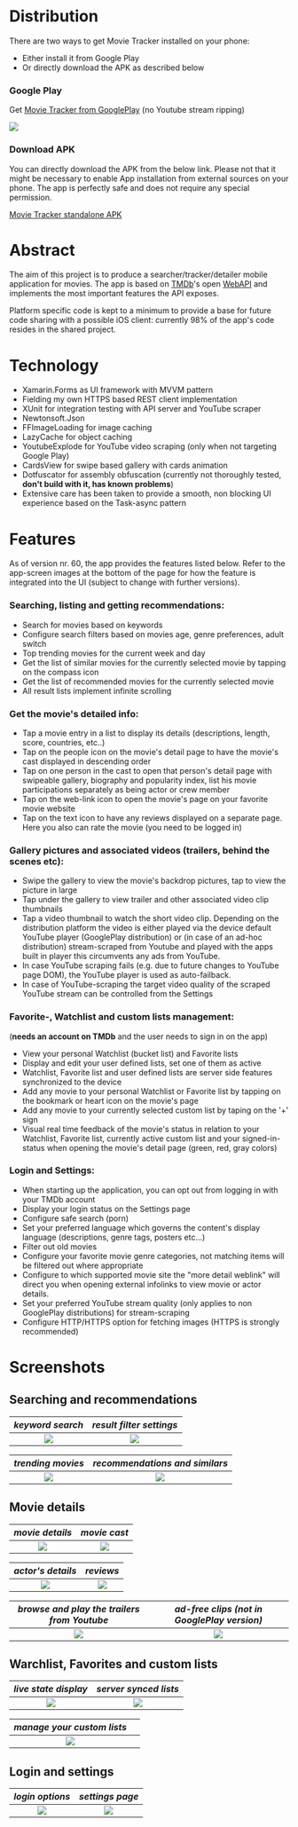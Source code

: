# Distribution

There are two ways to get Movie Tracker installed on your phone:
* Either install it from Google Play
* Or directly download the APK as described below

### Google Play

Get [Movie Tracker from GooglePlay](https://play.google.com/store/apps/details?id=org.janos.jung) (no Youtube stream ripping)

![](/Documentation_images/gplay.png)

### Download APK

You can directly download the APK from the below link. 
Please not that it might be necessary to enable App installation from external sources on your phone. The app is perfectly safe and does not require any special permission.

[Movie Tracker standalone APK](https://github.com/jungjanos/Movie-Tracker/releases/latest)

# Abstract 

The aim of this project is to produce a searcher/tracker/detailer mobile application for movies. The app is based on [TMDb](https://www.themoviedb.org/)'s open [WebAPI](https://developers.themoviedb.org/3/getting-started/introduction) and implements the most important features the API exposes.

Platform specific code is kept to a minimum to provide a base for future code sharing with a possible iOS client: currently 98% of the app's code resides in the shared project. 

# Technology

* Xamarin.Forms as UI framework with MVVM pattern
* Fielding my own HTTPS based REST client implementation 
* XUnit for integration testing with API server and YouTube scraper
* Newtonsoft.Json
* FFImageLoading for image caching
* LazyCache for object caching
* YoutubeExplode for YouTube video scraping (only when not targeting Google Play)
* CardsView for swipe based gallery with cards animation
* Dotfuscator for assembly obfuscation (currently not thoroughly tested, **don't build with it, has known problems**)
* Extensive care has been taken to provide a smooth, non blocking UI experience based on the Task-async pattern

# Features

As of version nr. 60, the app provides the features listed below. Refer to the app-screen images at the bottom of the page for how the feature is integrated into the UI (subject to change with further versions).


### Searching, listing and getting recommendations:

* Search for movies based on keywords
* Configure search filters based on movies age, genre preferences, adult switch
* Top trending movies for the current week and day 
* Get the list of similar movies for the currently selected movie by tapping on the compass icon
* Get the list of recommended movies for the currently selected movie
* All result lists implement infinite scrolling  

### Get the movie's detailed info:  

* Tap a movie entry in a list to display its details (descriptions, length, score, countries, etc..)
* Tap on the people icon on the movie's detail page to have the movie's cast displayed in descending order 
* Tap on one person in the cast to open that person's detail page with swipeable gallery, biography and popularity index, list his movie participations separately as being actor or crew member 
* Tap on the web-link icon to open the movie's page on your favorite movie website 
* Tap on the text icon to have any reviews displayed on a separate page. Here you also can rate the movie (you need to be logged in)

### Gallery pictures and associated videos (trailers, behind the scenes etc):

* Swipe the gallery to view the movie's backdrop pictures, tap to view the picture in large
* Tap under the gallery to view trailer and other associated video clip thumbnails
* Tap a video thumbnail to watch the short video clip. Depending on the distribution platform the video is either played via the device default YouTube player (GooglePlay distribution) or (in case of an ad-hoc distribution) stream-scraped from Youtube and played with the apps built in player this circumvents any ads from YouTube. 
* In case YouTube scraping fails (e.g. due to future changes to YouTube page DOM),  the YouTube player is used as auto-failback.
* In case of YouTube-scraping the target video quality of the scraped YouTube stream can be controlled from the Settings

### Favorite-, Watchlist and custom lists management: 
(**needs an account on TMDb** and the user needs to sign in on the app)

* View your personal Watchlist (bucket list) and Favorite lists
* Display and edit your user defined lists, set one of them as active
* Watchlist, Favorite list and user defined lists are server side features synchronized to the device
* Add any movie to your personal Watchlist or Favorite list by tapping on the bookmark or heart icon on the movie's page
* Add any movie to your currently selected custom list by taping on the '+' sign 
* Visual real time feedback of the movie's status in relation to your Watchlist, Favorite list, currently active custom list and your signed-in-status when opening the movie's detail page (green, red, gray colors) 

### Login and Settings:

* When starting up the application, you can opt out from logging in with your TMDb account
* Display your login status on the Settings page
* Configure safe search (porn) 
* Set your preferred language which governs the content's display language (descriptions, genre tags, posters etc...)
* Filter out old movies
* Configure your favorite movie genre categories, not matching items will be filtered out where appropriate
* Configure to which supported movie site the "more detail weblink" will direct you when opening external infolinks to view movie or actor details. 
* Set your preferred YouTube stream quality (only applies to non GooglePlay distributions) for stream-scraping
* Configure HTTP/HTTPS option for fetching images (HTTPS is strongly recommended)


# Screenshots

## Searching and recommendations

| *keyword search* | *result filter settings* |
|:--:|:--:|
| ![](/Documentation_images/Search_for_keyword_SM.png) | ![](/Documentation_images/search_settings_SM.png ) |
 

| *trending movies* | *recommendations and similars* |
|:--:|:--:|
| ![](/Documentation_images/trending_page_SM.png) | ![](/Documentation_images/recommended_similars_SM.png) |

## Movie details

| *movie details* | *movie cast* |
|:--:|:--:|
| ![](/Documentation_images/movie_detail_page_SM.png) | ![](/Documentation_images/movie_cast_SM.png) |

| *actor's details* | *reviews* |
|:--:|:--:|
| ![](/Documentation_images/actors_page_SM.png ) | ![](/Documentation_images/reviews_page_SM.png) |

| *browse and play the trailers from Youtube* | *ad-free clips (not in GooglePlay version)* |
|:--:|:--:|
| ![](/Documentation_images/movie_trailer_thumbnails_SM.png) | ![](/Documentation_images/trailer_playback_SM.png) | 

## Warchlist, Favorites and custom lists

| *live state display* | *server synced lists* |
|:--:|:--:|
| ![](/Documentation_images/synchronized_movie_states_SM.png) | ![](/Documentation_images/personal_watchlist_SM.png) |

| *manage your custom lists* |  |
|:--:|:--:|
| ![](/Documentation_images/user_defined_lists_SM.png) |  |


## Login and settings

| *login options* | *settings page* |
|:--:|:--:|
| ![](/Documentation_images/login_page_SM.png) | ![](/Documentation_images/settings_SM.png) |
